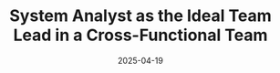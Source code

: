 ---
title: "System Analyst as the Ideal Team Lead in a Cross-Functional Team"
date: 2025-04-19
type: "events"
role: "Speaker"
location: "Ulyanovsk"
source_url: "https://ul25.nastachku.ru/системный-аналитик-как-идеальный-тимлид-в-кросс-функциональной-команде"
---